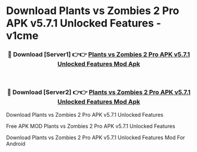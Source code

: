 # Download Plants vs Zombies 2 Pro APK v5.7.1 Unlocked Features - v1cme



<div align="center">
<h3>🔴 Download [Server1] 👉👉 <a href="https://momento.my/?title=Plants_vs_Zombies_2_Pro_APK_v5.7.1_Unlocked_Features">Plants vs Zombies 2 Pro APK v5.7.1 Unlocked Features Mod Apk</a></h3><br>

<h3>🔴 Download [Server2] 👉👉 <a href="https://momento.my/?title=Plants_vs_Zombies_2_Pro_APK_v5.7.1_Unlocked_Features">Plants vs Zombies 2 Pro APK v5.7.1 Unlocked Features Mod Apk</a></h3>
</div>



Download Plants vs Zombies 2 Pro APK v5.7.1 Unlocked Features 

Free APK MOD Plants vs Zombies 2 Pro APK v5.7.1 Unlocked Features 

Download Plants vs Zombies 2 Pro APK v5.7.1 Unlocked Features Mod For Android
